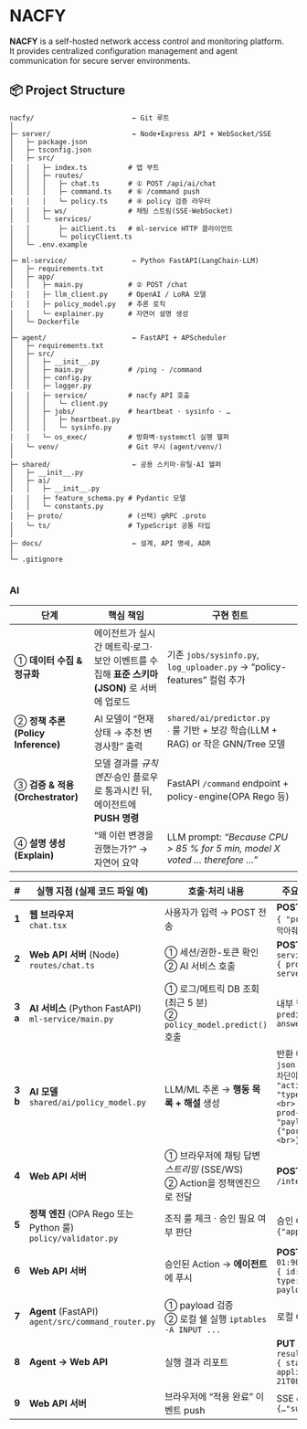 # NACFY

**NACFY** is a self-hosted network access control and monitoring platform.  
It provides centralized configuration management and agent communication for secure server environments.

## 📦 Project Structure
```
nacfy/                        ← Git 루트
│
├─ server/                    ← Node∙Express API + WebSocket/SSE
│   ├─ package.json
│   ├─ tsconfig.json
│   ├─ src/
│   │   ├─ index.ts          # 앱 부트
│   │   ├─ routes/
│   │   │   ├─ chat.ts       # ① POST /api/ai/chat
│   │   │   ├─ command.ts    # ⑥ /command push
│   │   │   └─ policy.ts     # ④ policy 검증 라우터
│   │   ├─ ws/               # 채팅 스트림(SSE·WebSocket)
│   │   └─ services/
│   │       ├─ aiClient.ts   # ml-service HTTP 클라이언트
│   │       └─ policyClient.ts
│   └─ .env.example
│
├─ ml-service/                ← Python FastAPI(LangChain·LLM)
│   ├─ requirements.txt
│   ├─ app/
│   │   ├─ main.py           # ② POST /chat
│   │   ├─ llm_client.py     # OpenAI / LoRA 모델
│   │   ├─ policy_model.py   # 추론 로직
│   │   └─ explainer.py      # 자연어 설명 생성
│   └─ Dockerfile
│
├─ agent/                     ← FastAPI + APScheduler
│   ├─ requirements.txt
│   ├─ src/
│   │   ├─ __init__.py
│   │   ├─ main.py           # /ping · /command
│   │   ├─ config.py
│   │   ├─ logger.py
│   │   ├─ service/          # nacfy API 호출
│   │   │   └─ client.py
│   │   ├─ jobs/             # heartbeat · sysinfo · …
│   │   │   ├─ heartbeat.py
│   │   │   └─ sysinfo.py
│   │   └─ os_exec/          # 방화벽·systemctl 실행 헬퍼
│   └─ venv/                 # Git 무시 (agent/venv/)
│
├─ shared/                    ← 공용 스키마·유틸·AI 헬퍼
│   ├─ __init__.py
│   ├─ ai/
│   │   ├─ __init__.py
│   │   ├─ feature_schema.py # Pydantic 모델
│   │   └─ constants.py
│   ├─ proto/                # (선택) gRPC .proto
│   └─ ts/                   # TypeScript 공통 타입
│
├─ docs/                      ← 설계, API 명세, ADR
│
└─ .gitignore


```


### AI

| 단계                            | 핵심 책임                                                   | 구현 힌트                                                                     |
| ----------------------------- | ------------------------------------------------------- | ------------------------------------------------------------------------- |
| ① **데이터 수집 & 정규화**            | 에이전트가 실시간 메트릭·로그·보안 이벤트를 수집해 **표준 스키마(JSON)** 로 서버에 업로드 | 기존 `jobs/sysinfo.py`, `log_uploader.py` → “policy-features” 컬럼 추가         |
| ② **정책 추론(Policy Inference)** | AI 모델이 “현재 상태 → 추천 변경사항” 출력                             | `shared/ai/predictor.py`<br>∙ 룰 기반 + 보강 학습(LLM + RAG) or 작은 GNN/Tree 모델   |
| ③ **검증 & 적용(Orchestrator)**   | 모델 결과를 *규칙 엔진*·승인 플로우로 통과시킨 뒤, 에이전트에 **PUSH 명령**        | FastAPI `/command` endpoint + policy-engine(OPA Rego 등)                   |
| ④ **설명 생성(Explain)**          | “왜 이런 변경을 권했는가?” → 자연어 요약                               | LLM prompt: *“Because CPU > 85 % for 5 min, model X voted … therefore …”* |



| #       | 실행 지점 (실제 코드 파일 예)                                        | 호출·처리 내용                                                 | 주요 IO (URI · JSON 예시)                                                                                                                                                              |
| ------- | --------------------------------------------------------- | -------------------------------------------------------- | ---------------------------------------------------------------------------------------------------------------------------------------------------------------------------------- |
| **1**   | **웹 브라우저**<br>`chat.tsx`                                  | 사용자가 입력 → POST 전송                                        | **POST** `/api/ai/chat`<br>`{ "prompt": "SSH 포트 22 막아줘" }`                                                                                                                         |
| **2**   | **Web API 서버** (Node)<br>`routes/chat.ts`                 | ① 세션/권한-토큰 확인<br>② AI 서비스 호출                             | **POST** `http://ml-service:8001/chat`<br>`{ prompt, userId, serverId }`                                                                                                           |
| **3 a** | **AI 서비스** (Python FastAPI)<br>`ml-service/main.py`       | ① 로그/메트릭 DB 조회 (최근 5 분)<br>② `policy_model.predict()` 호출 | 내부 함수 호출 → `predict(features) → { answer, actions[] }`                                                                                                                             |
| **3 b** | **AI 모델**<br>`shared/ai/policy_model.py`                  | LLM/ML 추론 → **행동 목록 + 해설** 생성                            | 반환 예시:<br>`json {<br> "answer": "...차단이 권장됩니다",<br> "actions":[{<br>   "type":"apply_firewall",<br>   "target":"agent-prod-01",<br>   "payload":{"port":22,"allow":false}<br>}]} ` |
| **4**   | **Web API 서버**                                            | ① 브라우저에 채팅 답변 *스트리밍* (SSE/WS)<br>② Action을 정책엔진으로 전달     | **POST** `/internal/policy/validate`                                                                                                                                               |
| **5**   | **정책 엔진** (OPA Rego 또는 Python 룰)<br>`policy/validator.py` | 조직 룰 체크 · 승인 필요 여부 판단                                    | 승인 OK → 200 `{"approved":true}`                                                                                                                                                    |
| **6**   | **Web API 서버**                                            | 승인된 Action → **에이전트**에 푸시                                | **POST** `http://agent-prod-01:9010/command`<br>`{ id:"cmd-123", type:"apply_firewall", payload:{...} }`                                                                           |
| **7**   | **Agent** (FastAPI) <br>`agent/src/command_router.py`     | ① payload 검증<br>② 로컬 쉘 실행 `iptables -A INPUT ...`        | 로컬 OS 명령 실행                                                                                                                                                                        |
| **8**   | **Agent → Web API**                                       | 실행 결과 리포트                                                | **PUT** `/agent/exec-result/cmd-123`<br>`{ status:"success", appliedAt:"2025-06-21T08:30:12Z" }`                                                                                   |
| **9**   | **Web API 서버**                                            | 브라우저에 “적용 완료” 이벤트 push                                   | SSE `event:status data:{…"success"...}`                                                                                                                                            |
